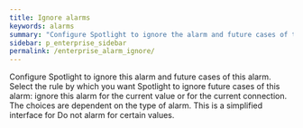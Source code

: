 ```yaml
---
title: Ignore alarms
keywords: alarms
summary: "Configure Spotlight to ignore the alarm and future cases of the alarm."
sidebar: p_enterprise_sidebar
permalink: /enterprise_alarm_ignore/
---
```


Configure Spotlight to ignore this alarm and future cases of this alarm. Select the rule by which you want Spotlight to ignore future cases of this alarm: ignore this alarm for the current value or for the current connection. The choices are dependent on the type of alarm. This is a simplified interface for Do not alarm for certain values.
